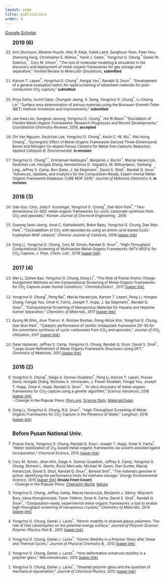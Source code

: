 ```yaml
---
layout: page
title: publications
order: 4
---
```

<a href="https://scholar.google.co.kr/citations?hl=en&user=1bRl4o4AAAAJ&view_op=list_works&sortby=pubdate">Google Scholar </a>
<br>
<ol reversed>

<b><big>2019 (6) </big></b>

<small>
<li>Arni Sturluson, Melanie Huynh, Alec R. Kaija, Caleb Laird, Sunghyun Yoon, Feier Hou, Zhenxing Feng, Christopher E. Wilmer,<sup>*</sup> Yamil J. Colon,<sup>*</sup> Yongchul G. Chung,<sup>*</sup> Daniel W. Siderius,<sup>*</sup>, Cory M. Simon<sup>*</sup>, "The role of molecular modeling & simulation in the discovery and deployment of metal-organic frameworks for gas storage and separation," (Invited Review to <i>Molecular Simulation</i>), <b>submitted</b> </li>
<br>
<li>Karson T. Leperi<sup>†</sup>, Yongchul G. Chung<sup>†</sup>, Fengqi You<sup>*</sup>, Randall Q. Snurr<sup>*</sup>, "Development of a general evaluation metric for rapid screening of adsorbent materials for post-combustion CO<sub>2</sub> capture,"  <b>submitted</b> </li>
<br>
<li>Priya Sinha, Archit Datar, Chungsik Jeong, X. Deng, Yongchul G. Chung<sup>*</sup>, Li-Chiang Lin<sup>*</sup> "Surface area determination of porous materials using the Brunauer-Emmett-Teller (BET) method: limitations and improvements," <b>submitted</b> </li>
<br>
<li>Jae Hwa Lee, Sungeun Jeoung, Yongchul G. Chung<sup>*</sup>, Hoi Ri Moon<sup>*</sup> "Elucidation of Flexible Metal-Organic Frameworks: Research Progresses and Recent Developments," <i> Coordination Chemistry Reviews</i>, 2019, <b>accepted</b> </li>
<br>
<li>Chi Van Nguyen, Seulchan Lee, Yongchul G. Chung<sup>*</sup>, Kevin C.-W. Wu<sup>*</sup>, Wei-Hung Chiang<sup>*</sup>, "Synergistic Effect of Metal-Organic Framework-Derived Three-Dimensional Boron and Nitrogen Co-doped Porous Carbons for Metal-free Catalytic Reduction, <i>Applied Catalysis B: Environmental</i>, <b>in revision </b></li>
<br>
<li>Yongchul G. Chung<sup>†,*</sup>, Emmanuel Haldoupis<sup>†</sup>, Benjamin J. Bucior<sup>†</sup>, Maciej Haranczyk, Seulchan Lee, Hongda Zhang, Konstantinos D. Vogiatzis, M. Milisavljevic, Sanliang Ling, Jeffrey S. Camp, Ben Slater, J. Ilja Siepmann<sup>*</sup>, David S. Sholl<sup>*</sup>, Randall Q. Snurr<sup>*</sup> "Advances, Updates, and Analytics for the Computation-Ready, Experi-mental Metal-Organic Framework Database: CoRE MOF 2019," <i>Journal of Materials Chemistry A</i>, <b>in revision </b></li>
<br>
</small>

<b><big>2018 (3)</big></b>

<small>
<li>Gak-Gyu. Choi, Jintu F. Kurisingal, Yongchul G. Chung<sup>*</sup>, Dae Won Park<sup>*</sup>, "Two-dimensional Zn-SDC metal-organic frameworks for cyclic carbonate synthesis from CO<sub>2</sub> and epoxides," <i> Korean Journal of Chemical Engineering </i>, 2018 </li>
<br>
<li>Gyeong Seon Jeong, Amal C. Kathalikkattil, Robin Babu, Yongchul G. Chung, Dae Won Park<sup>*</sup>, "Cycloaddition of CO<sub>2</sub> with epoxides by using an amino-acid-based Cu(II)-tryptophan MOF catalyst," <i> Chinese Journal of Catalysis</i>, 2018 <a href="http://www.cjcatal.org/EN/abstract/abstract22354.shtml"> [paper link]</a> </li>
<br>
<li>Song Li, Yongchul G. Chung, Cory M. Simon, Randall Q. Snurr<sup>*</sup>, "High-Throughput Computational Screening of Multivariate Metal–Organic Frameworks (MTV-MOFs) for CO<sub>2</sub> Capture,<i> J. Phys. Chem. Lett.</i>, 2018 <a href="http://pubs.acs.org/doi/10.1021/acs.jpclett.7b02700"> [paper link]</a> </li>
<br>
</small>

<b><big>2017 (4)</big></b>

<small>
<li>Wei Li, Zizhen Rao, Yongchul G. Chung, Song Li<sup>*</sup>, "The Role of Partial Atomic Charge Assignment Methods on the Computational Screening of Metal-Organic Frameworks for CO<sub>2</sub> Capture under Humid Conditions," <i> ChemistrySelect </i>, 2017 <a href="http://onlinelibrary.wiley.com/doi/10.1002/slct.201701934/abstract"> [paper link] </a> </li>
<br>
<li>Yongchul G. Chung<sup>†</sup>, Peng Bai<sup>†</sup>, Maciej Haranczyk, Karson T. Leperi, Peng Li, Hongda Zhang, Fengqi You, Omar K. Farha, Joseph T. Hupp, J. Ilja Siepmann<sup>*</sup>, Randall Q. Snurr<sup>*</sup>, "Computational Screening of Nanoporous Materials for Hexane and Heptane Isomer Separation," <i>Chemistry of Materials</i>, 2017 <a href="http://pubs.acs.org/doi/10.1021/acs.chemmater.7b01565"> [paper link]</a></li>
<br>
<li>Kyung Mi Bhin, Jose Tharun, K. Roshan Roshan, Dong-Wook Kim, Yongchul G. Chung, Dae Won Park<sup>*</sup>, "Catalytic performance of zeolitic imidazolate framework ZIF-95 for the solventless synthesis of cyclic carbonates from CO<sub>2</sub> and epoxides," <i>Journal of CO<sub>2</sub> Utilization</i>, 2017 <a href="http://www.sciencedirect.com/science/article/pii/S2212982016300634"> [paper link] </a></li>
<br>
<li>Dalar Nazarian, Jeffrey S. Camp, Yongchul G. Chung, Randall Q. Snurr, David S. Sholl<sup>*</sup>, "Large-Scale Refinement of Metal Organic Framework Structures Using DFT," <i>Chemistry of Materials</i>, 2017<a href="http://pubs.acs.org/doi/abs/10.1021/acs.chemmater.6b04226"> [paper link]</a></li>
<br>
</small>

<b><big>2016 (2)</big></b>

<small>
<li>Yongchul G. Chung<sup>†</sup>, Diego A. Gomez-Gualdron<sup>†</sup>, Peng Li, Karson T. Leperi, Pravas Deria, Hongda Zhang, Nicholas A. Vermeulen, J. Fraser Stoddart, Fengqi You, Joseph T. Hupp, Omar K. Hupp, Randall Q. Snurr<sup>*</sup>,  "In silico discovery of metal-organic frameworks for CO<sub>2</sub> capture using a genetic algorithm," <i>Science Advances</i>, 2016 <a href="http://advances.sciencemag.org/content/2/10/e1600909"> [paper link]</a></li>
- Coverge in the Popular Press: <a href="http://phys.org/news/2016-10-genetic-algorithm-rapidly-candidates-pre-combustion.html">Phys.org</a>, <a href="https://www.sciencedaily.com/releases/2016/10/161017112102.htm">Science Daily</a>, <a href="http://www.materialstoday.com/computation-theory/news/way-to-identify-best-mof-for-the-job/">MaterialsToday </a><br>
<br>
<li>Song Li, Yongchul G. Chung, R.Q. Snurr<sup>*</sup>, "High-Throughput Screening of Metal-Organic Frameworks for CO<sub>2</sub> Capture in the Presence of Water," <i>Langmuir</i>, 2016 <a href="http://pubs.acs.org/doi/abs/10.1021/acs.langmuir.6b02803"> [paper link]</a></li>
<br>
</small>

<b><big>Before Pusan National Univ.</big></b>

<small>
<li>Pravas Deria, Yongchul G. Chung, Randall Q. Snurr, Joseph T. Hupp, Omar K. Farha<sup>*</sup>, "Water stabilization of Zr<sub>6</sub>-based metal-organic frameworks via solvent-assisted ligand incorporation," <i>Chemical Science</i>, 2015 <a href="http://dx.doi.org/10.1039/C5SC01784J"> [paper link]</a></li>
<br>
<li>Cory M. Simon, Jihan Kim, Diego A. Gomez-Gualdron, Jeffrey S. Camp, Yongchul G. Chung, Richard L. Martin, Rocio Mercado, Michael W. Deem, Dan Gunter, Maciej Haranczyk, David S. Sholl, Randall Q. Snurr<sup>*</sup>, Berend Smit<sup>*</sup>, "The materials genome in action: identifying the performance limits for methane storage," <i>Energy Environmental Science</i>, 2015 <a href="http://dx.doi.org/10.1039/C4EE03515A"> [paper link]</a> <b>(Inside Front Cover)</b>
  <br>- Coverge in the Popular Press: <a href="https://www.chemistryworld.com/research/nanoporous-methane-storage-an-impossible-target/8272.article">Chemistry World</a>, <a href="http://www.nature.com/news/can-artificial-intelligence-create-the-next-wonder-material-1.19850">Nature</a></li>
<br>
<li>Yongchul G. Chung, Jeffrey Camp, Maciej Haranczyk, Benjamin J. Sikora, Wojciech Bury, Vaiva Krungleviciute, Taner Yildirim, Omar K. Farha, David S. Sholl<sup>*</sup>, Randall Q. Snurr<sup>*</sup>, "Computation-ready, experimental metal-organic frameworks: a tool to enable high-throughput screening of nanoporous crystals,"  <i>Chemistry of Materials</i>, 2014 <a href="http://pubs.acs.org/doi/abs/10.1021/cm502594j"> [paper link]</a></li>
<br>
<li>Yongchul G. Chung, Daniel J. Lacks<sup>*</sup>, "Atomic mobility in strained glassy polymers: The role of fold catastrophes on the potential energy surface,"  <i>Journal of Polymer Science: Polymer Physics Part B.</i>, 2012 <a href="http://onlinelibrary.wiley.com/doi/10.1002/polb.23166/full"> [paper link]</a></li>
<br>
<li>Yongchul G. Chung, Daniel J. Lacks<sup>*</sup>, "Atomic Mobility in a Polymer Glass after Shear and Thermal Cycles," <i>Journal of Physical Chemistry B.</i>, 2012 <a href="http://pubs.acs.org/doi/abs/10.1021/jp309772f"> [paper link]</a></li>
<br>
<li>Yongchul G. Chung, Daniel J. Lacks<sup>*</sup>, "How deformation enhances mobility in a polymer glass," <i>Macromolecules</i>, 2012 <a href="http://pubs.acs.org/doi/abs/10.1021/ma300431x"> [paper link]</a></li>
<br>
<li>Yongchul G. Chung, Daniel J. Lacks<sup>*</sup>, "Sheared polymer glass and the question of mechanical rejuvenation," <i>Journal of Chemical Physics</i>, 2012 <a href="http://scitation.aip.org/content/aip/journal/jcp/136/12/10.1063/1.3698473"> [paper link]</a></li>
<br>
</small>
</ol>
